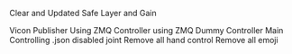 Clear and Updated Safe Layer and Gain



Vicon Publisher Using ZMQ
Controller using ZMQ
Dummy Controller
Main Controlling .json
disabled joint
Remove all hand control
Remove all emoji



